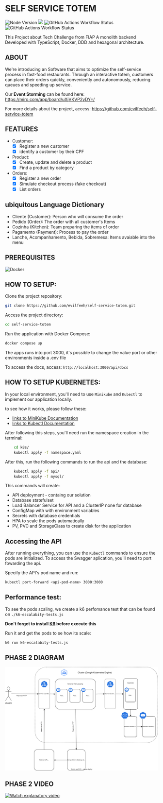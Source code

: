 # SELF SERVICE TOTEM

<img alt="Node Version" src="https://img.shields.io/badge/Node_Version-20.18-green"> <img src="https://img.shields.io/github/actions/workflow/status/evilfeeh/self-service-totem/node.js.yml?label=Node%20Build"> <img alt="GitHub Actions Workflow Status" src="https://img.shields.io/github/actions/workflow/status/evilfeeh/self-service-totem/dependency-review.yml?label=Dependecy%20Review"> <img alt="GitHub Actions Workflow Status" src="https://img.shields.io/github/actions/workflow/status/evilfeeh/self-service-totem/codeql.yml?label=Code%20Security">

This Project about Tech Challenge from FIAP
A monolith backend Developed with TypeScript, Docker, DDD and hexagonal architecture.

## ABOUT

We're introducing an Software that aims to optimize the self-service process in fast-food restaurants. Through an interactive totem, customers can place their orders quickly, conveniently and autonomously, reducing queues and speeding up service.

Our **Event Storming** can be found here: https://miro.com/app/board/uXjVKVP2yDY=/

For more details about the project, access: https://github.com/evilfeeh/self-service-totem

## FEATURES

-   Customer:
    -   [x] Register a new customer
    -   [x] identify a customer by their CPF
-   Product:
    -   [x] Create, update and delete a product
    -   [x] Find a product by category
-   Orders:
    -   [x] Register a new order
    -   [x] Simulate checkout process (fake checkout)
    -   [x] List orders

## ubiquitous Language Dictionary

-   Cliente (Customer): Person who will consume the order
-   Pedido (Order): The order with all customer's Items
-   Cozinha (Kitchen): Team preparing the items of order
-   Pagamento (Payment): Process to pay the order
-   Lanche, Acompanhamento, Bebida, Sobremesa: Items avaiable into the menu

## PREREQUISITES

  <img alt="Docker" src="https://img.shields.io/badge/Docker-latest">

## HOW TO SETUP:

Clone the project repository:

```bash
git clone https://github.com/evilfeeh/self-service-totem.git
```

Access the project directory:

```bash
cd self-service-totem
```

Run the application with Docker Compose:

```bash
docker compose up
```

The apps runs into port 3000, it's possible to change the value port or other environments inside a .env file

To access the docs, access:
`http://localhost:3000/api/docs`

## HOW TO SETUP KUBERNETES:

In your local environment, you'll need to use `Minikube` and `Kubectl` to implement our application locally.

to see how it works, please follow these:
- [links to MiniKube Documentation](https://minikube.sigs.k8s.io/docs/start)
- [links to Kubectl Documentation](https://kubernetes.io/pt-br/docs/reference/kubectl/)

After following this steps, you'll need run the namespace creation in the terminal:

```bash
    cd k8s/
    kubectl apply -f namespace.yaml
```

After this, run the following commands to run the api and the database:

```bash
    kubectl apply -f api/
    kubectl apply -f mysql/
```

This commands will create:
- API deployment - containg our solution
- Database statefulset
- Load Balancer Service for API and a ClusterIP none for database
- ConfigMap with with environment variables
- Secrets with database credentials
- HPA to scale the pods automatically
- PV, PVC and StorageClass to create disk for the application

## Accessing the API
After running everything, you can use the `Kubectl` commands to ensure the pods are initialized. To access the Swagger aplication, you'll need to port fowarding the api.

Specify the API's pod name and run:

```bash
kubectl port-forward <api-pod-name> 3000:3000
```

## Performance test:
To see the pods scaling, we create a k6 perfomance test that can be found on `./k6-escalabity-tests.js`

**Don't forget to install [K6](https://k6.io/docs/get-started/installation/) before execute this**

Run it and get the pods to se how its scale:

```bash
k6 run k6-escalabity-tests.js
```

## PHASE 2 DIAGRAM

![Diagrama Comunicação entre componentes K8s](./diagrams/K8s_Component_Communication_Diagram.svg)

## PHASE 2 VIDEO

[![Watch explanatory video](https://img.youtube.com/vi/lnBXtZN1KF8/0.jpg)](https://www.youtube.com/watch?v=lnBXtZN1KF8)
